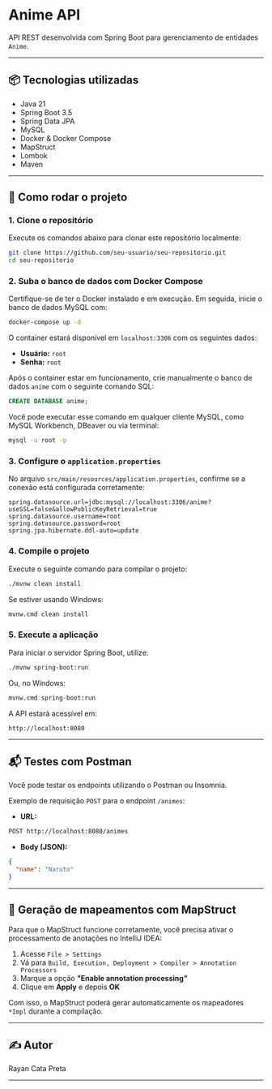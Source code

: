 # Anime API

API REST desenvolvida com Spring Boot para gerenciamento de entidades `Anime`.

---

## 📦 Tecnologias utilizadas

- Java 21  
- Spring Boot 3.5  
- Spring Data JPA  
- MySQL  
- Docker & Docker Compose  
- MapStruct  
- Lombok  
- Maven  

---

## 🚀 Como rodar o projeto

### 1. Clone o repositório

Execute os comandos abaixo para clonar este repositório localmente:

```bash
git clone https://github.com/seu-usuario/seu-repositorio.git
cd seu-repositorio
````

### 2. Suba o banco de dados com Docker Compose

Certifique-se de ter o Docker instalado e em execução. Em seguida, inicie o banco de dados MySQL com:

```bash
docker-compose up -d
```

O container estará disponível em `localhost:3306` com os seguintes dados:

* **Usuário:** `root`
* **Senha:** `root`

Após o container estar em funcionamento, crie manualmente o banco de dados `anime` com o seguinte comando SQL:

```sql
CREATE DATABASE anime;
```

Você pode executar esse comando em qualquer cliente MySQL, como MySQL Workbench, DBeaver ou via terminal:

```bash
mysql -u root -p
```

### 3. Configure o `application.properties`

No arquivo `src/main/resources/application.properties`, confirme se a conexão está configurada corretamente:

```properties
spring.datasource.url=jdbc:mysql://localhost:3306/anime?useSSL=false&allowPublicKeyRetrieval=true
spring.datasource.username=root
spring.datasource.password=root
spring.jpa.hibernate.ddl-auto=update
```

### 4. Compile o projeto

Execute o seguinte comando para compilar o projeto:

```bash
./mvnw clean install
```

Se estiver usando Windows:

```bash
mvnw.cmd clean install
```

### 5. Execute a aplicação

Para iniciar o servidor Spring Boot, utilize:

```bash
./mvnw spring-boot:run
```

Ou, no Windows:

```bash
mvnw.cmd spring-boot:run
```

A API estará acessível em:

```
http://localhost:8080
```

---

## 📬 Testes com Postman

Você pode testar os endpoints utilizando o Postman ou Insomnia.

Exemplo de requisição `POST` para o endpoint `/animes`:

* **URL:**

```bash
POST http://localhost:8080/animes
```

* **Body (JSON):**

```json
{
  "name": "Naruto"
}
```

---

## 🔧 Geração de mapeamentos com MapStruct

Para que o MapStruct funcione corretamente, você precisa ativar o processamento de anotações no IntelliJ IDEA:

1. Acesse `File > Settings`
2. Vá para `Build, Execution, Deployment > Compiler > Annotation Processors`
3. Marque a opção **"Enable annotation processing"**
4. Clique em **Apply** e depois **OK**

Com isso, o MapStruct poderá gerar automaticamente os mapeadores `*Impl` durante a compilação.

---

## ✍️ Autor

Rayan Cata Preta

---
